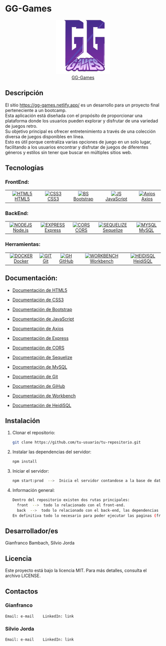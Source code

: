 # GG-Games

<p align="center">
  <a href="https://gg-games.netlify.app/" target="_blank">
    <img src="https://github.com/Proyecto-CaC-nodeJS/Proyecto-nodeJS/blob/main/front/src/logogg.png" alt="Logo" width="175" height="175">
    <br> GG-Games 
  </a>
</p>

## Descripción
  El sitio https://gg-games.netlify.app/ es un desarrollo para un proyecto final perteneciente a un bootcamp.<br>
  Esta aplicación está diseñada con el propósito de proporcionar una plataforma donde los usuarios pueden explorar y disfrutar de una variedad de juegos retro.<br>
  Su objetivo principal es ofrecer entretenimiento a través de una colección diversa de juegos disponibles en línea.<br>
  Esto es útil porque centraliza varias opciones de juego en un solo lugar, facilitando a los usuarios encontrar y disfrutar de juegos de diferentes géneros y estilos
  sin tener que buscar en múltiples sitios web.

## Tecnologías
### FrontEnd:
<table align="center">
  <tr width="100%">
    <td align="center">
      <a href="https://developer.mozilla.org/en-US/docs/Glossary/HTML5" target="_blank"><img src="https://cdn.jsdelivr.net/gh/devicons/devicon/icons/html5/html5-original.svg" alt="HTML5" width="200" height="200"> HTML5 </a>
    </td>
    <td align="center">
      <a href="https://developer.mozilla.org/en-US/docs/Web/CSS" target="_blank"><img src="https://cdn.jsdelivr.net/gh/devicons/devicon/icons/css3/css3-original.svg" alt="CSS3" width="200" height="200"> CSS3 </a>
    </td>
    <td align="center">
      <a href="https://getbootstrap.com/" target="_blank"><img src="https://cdn.jsdelivr.net/gh/devicons/devicon/icons/bootstrap/bootstrap-original.svg" alt="BS" width="200" height="200"> Bootstrap </a>
    </td>
    <td align="center">
      <a href="https://developer.mozilla.org/en-US/docs/Web/JavaScript" target="_blank"><img src="https://cdn.jsdelivr.net/gh/devicons/devicon/icons/javascript/javascript-original.svg" alt="JS" width="200" height="200"> JavaScript </a>
    </td>
    <td align="center">
      <a href="https://axios-http.com/es/docs/intro" target="_blank"><img src="https://cdn.jsdelivr.net/gh/devicons/devicon//icons/axios/axios-plain-wordmark.svg" alt="Axios" width="200" height="200"> Axios </a>
    </td>
  </tr>
</table>

### BackEnd:
<table align="center">
  <tr width="100%">
    <td align="center">
      <a href="" target="_blank"><img src="https://cdn.jsdelivr.net/gh/devicons/devicon/icons/nodejs/nodejs-original.svg" alt="NODEJS" width="200" height="200"> Node.js </a>
    </td>
    <td align="center">
      <a href="https://expressjs.com/" target="_blank"><img src="https://cdn.jsdelivr.net/gh/devicons/devicon/icons/express/express-original.svg" alt="EXPRESS" width="200" height="200"> Express </a>
    </td>
    <td align="center">
      <a href="https://developer.mozilla.org/en-US/docs/Web/HTTP/CORS" target="_blank"><img src="https://img.icons8.com/ios-filled/452/security-checked.png" alt="CORS" width="200" height="200"> CORS </a>
    </td>
    <td align="center">
      <a href="https://sequelize.org/" target="_blank"><img src="https://cdn.jsdelivr.net/gh/devicons/devicon/icons/sequelize/sequelize-original.svg" alt="SEQUELIZE" width="200" height="200"> Sequelize </a>
    </td>
    <td align="center">
      <a href="https://dev.mysql.com/" target="_blank"><img src="https://cdn.jsdelivr.net/gh/devicons/devicon/icons/mysql/mysql-original.svg" alt="MYSQL" width="200" height="200"> MySQL </a>
    </td>
  </tr>
</table>

### Herramientas:
<table align="center">
  <tr width="100%">
    <td align="center">
      <a href="" target="_blank"><img src="https://cdn.jsdelivr.net/gh/devicons/devicon/icons/docker/docker-original.svg" alt="DOCKER" width="200" height="200"> Docker </a>
    </td>
    <td align="center">
      <a href="https://git-scm.com/" target="_blank"><img src="https://cdn.jsdelivr.net/gh/devicons/devicon/icons/git/git-original.svg" alt="GIT" width="200" height="200"> Git </a>
    </td>
    <td align="center">
      <a href="https://github.com/" target="_blank"><img src="https://cdn.jsdelivr.net/gh/devicons/devicon/icons/github/github-original.svg" alt="GH" width="200" height="200"> GitHub </a>
    </td>
    <td align="center">
      <a href="https://www.mysql.com/products/workbench/" target="_blank"><img src="https://cdn.jsdelivr.net/gh/devicons/devicon/icons/mysql/mysql-original-wordmark.svg" alt="WORKBENCH" width="200" height="200"> Workbench </a>
    </td>
    <td align="center">
      <a href="https://www.heidisql.com/" target="_blank"><img src="https://heidisql.com/images/logo.png" alt="HEIDISQL" width="200" height="200"> HeidiSQL </a>
    </td>
  </tr>
</table>

## Documentación:
- <a href="https://developer.mozilla.org/en-US/docs/Glossary/HTML5" target="_blank"> Documentación de HTML5 </a>

- <a href="https://developer.mozilla.org/en-US/docs/Web/CSS" target="_blank"> Documentación de CSS3 </a>
   
- <a href="https://getbootstrap.com/docs/5.3/getting-started/introduction/" target="_blank"> Documentación de Bootstrap </a>
   
- <a href="https://developer.mozilla.org/en-US/docs/Web/JavaScript" target="_blank"> Documentación de JavaScript </a>
   
- <a href="https://axios-http.com/docs/intro" target="_blank"> Documentación de Axios </a>

- <a href="https://expressjs.com/" target="_blank"> Documentación de Express </a>

- <a href="https://developer.mozilla.org/en-US/docs/Web/HTTP/CORS" target="_blank"> Documentación de CORS </a>

- <a href="https://sequelize.org/docs/v6/" target="_blank"> Documentación de Sequelize </a>
   
- <a href="https://dev.mysql.com/doc/" target="_blank"> Documentación de MySQL </a>
   
- <a href="https://git-scm.com/doc" target="_blank"> Documentación de Git </a>
   
- <a href="https://docs.github.com/en" target="_blank"> Documentación de GiHub </a>
  
- <a href="" target="_blank"> Documentación de Workbench </a>

- <a href="" target="_blank"> Documentación de HeidiSQL </a>

## Instalación

1. Clonar el repositorio:
   ```bash
   git clone https://github.com/tu-usuario/tu-repositorio.git
   ```   
2. Instalar las dependencias del servidor:
   ```bash
   npm install
   ```
3. Iniciar el servidor:
   ```bash
   npm start:prod  -->  Inicia el servidor contandose a la base de datos de produccion.
   ```
4. Información general:
   ```bash
   Dentro del repositorio existen dos rutas principales:
     front  -->  todo lo relacionado con el front-end.
     back  -->  todo lo relacionado con el back-end, las dependencias de componentes, las conexiones, los scripts, etc..
   En definitiva todo lo necesario para poder ejecutar las paginas (frontend) y su base de datos (back-end). 
   ```


## Desarrollador/es
Gianfranco Bambach, Silvio Jorda

## Licencia
Este proyecto está bajo la licencia MIT. Para más detalles, consulta el archivo LICENSE.

## Contactos
  ### Gianfranco
    Email: e-mail    LinkedIn: link

  ### Silvio Jorda
    Email: e-mail    LinkedIn: link
